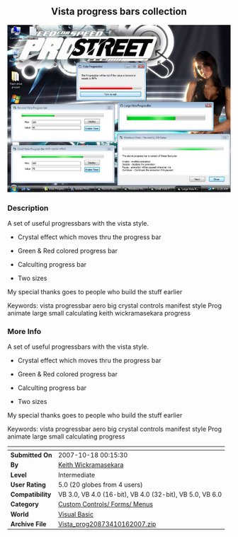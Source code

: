 ﻿<div align="center">

## Vista progress bars collection

<img src="PIC2007101801714412.jpg">
</div>

### Description

A set of useful progressbars with the vista style.

* Crystal effect which moves thru the progress bar

* Green &amp; Red colored progress bar

* Calculting progress bar

* Two sizes

My special thanks goes to people who build the stuff earlier

Keywords: vista progressbar aero big crystal controls manifest style Prog animate large small calculating keith wickramasekara progress
 
### More Info
 
A set of useful progressbars with the vista style.

* Crystal effect which moves thru the progress bar

* Green &amp; Red colored progress bar

* Calculting progress bar

* Two sizes

My special thanks goes to people who build the stuff earlier

Keywords: vista progressbar aero big crystal controls manifest style Prog animate large small calculating progress


<span>             |<span>
---                |---
**Submitted On**   |2007-10-18 00:15:30
**By**             |[Keith Wickramasekara](https://github.com/Planet-Source-Code/PSCIndex/blob/master/ByAuthor/keith-wickramasekara.md)
**Level**          |Intermediate
**User Rating**    |5.0 (20 globes from 4 users)
**Compatibility**  |VB 3\.0, VB 4\.0 \(16\-bit\), VB 4\.0 \(32\-bit\), VB 5\.0, VB 6\.0
**Category**       |[Custom Controls/ Forms/  Menus](https://github.com/Planet-Source-Code/PSCIndex/blob/master/ByCategory/custom-controls-forms-menus__1-4.md)
**World**          |[Visual Basic](https://github.com/Planet-Source-Code/PSCIndex/blob/master/ByWorld/visual-basic.md)
**Archive File**   |[Vista\_prog20873410162007\.zip](https://github.com/Planet-Source-Code/keith-wickramasekara-vista-progress-bars-collection__1-69504/archive/master.zip)








